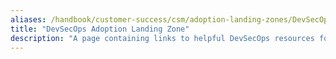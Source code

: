 ```yaml
---
aliases: /handbook/customer-success/csm/adoption-landing-zones/DevSecOps
title: "DevSecOps Adoption Landing Zone"
description: "A page containing links to helpful DevSecOps resources for the CSM team and our customers"
---
```


